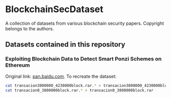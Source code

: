 # BlockchainSecDataset
A collection of datasets from various blockchain security papers. Copyright belongs to the authors.

## Datasets contained in this repository

### Exploiting Blockchain Data to Detect Smart Ponzi Schemes on Ethereum
Original link: [pan.baidu.com](https://pan.baidu.com/s/1TNBPjubIDc0GJ1kLKjiJyw).
To recreate the dataset: 
```bash
cat transacion3800000_4230000block.rar.* > transacion3800000_4230000block.rar
cat transacion0_3800000block.rar.* > transacion0_3800000block.rar
```